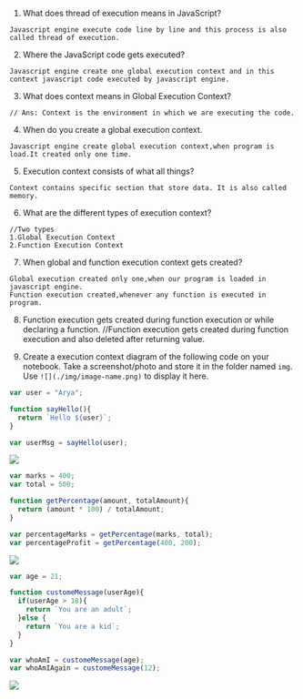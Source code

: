 1. What does thread of execution means in JavaScript?
```
Javascript engine execute code line by line and this process is also called thread of execution.
```

2. Where the JavaScript code gets executed?
```
Javascript engine create one global execution context and in this context javascript code executed by javascript engine.
```

3. What does context means in Global Execution Context?
```
// Ans: Context is the environment in which we are executing the code.

```
4. When do you create a global execution context.
```
Javascript engine create global execution context,when program is load.It created only one time.
```

5. Execution context consists of what all things?
```
Context contains specific section that store data. It is also called memory.
```
6. What are the different types of execution context?
```
//Two types
1.Global Execution Context
2.Function Execution Context
```
7. When global and function execution context gets created?
```
Global execution created only one,when our program is loaded in javascript engine.
Function execution created,whenever any function is executed in program.
```

8. Function execution gets created during function execution or while declaring a function.
//Function execution gets created during function execution and also deleted after returning value.

9. Create a execution context diagram of the following code on your notebook. Take a screenshot/photo and store it in the folder named `img`. Use `![](./img/image-name.png)` to display it here.



```js
var user = "Arya";

function sayHello(){
  return `Hello ${user}`;
}

var userMsg = sayHello(user);
```

<!-- Put your image here -->

![](./img/image-name.jpg)



```js
var marks = 400;
var total = 500;

function getPercentage(amount, totalAmount){
  return (amount * 100) / totalAmount;
}

var percentageMarks = getPercentage(marks, total);
var percentageProfit = getPercentage(400, 200);
```

<!-- Put your image here -->

![](./img/image-name.jpg)



```js
var age = 21;

function customeMessage(userAge){
  if(userAge > 18){
    return `You are an adult`;
  }else {
    return `You are a kid`;
  }
}

var whoAmI = customeMessage(age);
var whoAmIAgain = customeMessage(12);
```

<!-- Put your image here -->

![](./img/image-name.jpg)